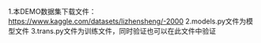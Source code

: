 1.本DEMO数据集下载文件：https://www.kaggle.com/datasets/lizhensheng/-2000
2.models.py文件为模型文件
3.trans.py文件为训练文件，同时验证也可以在此文件中验证
